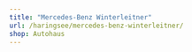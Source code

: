 ```yaml
---
title: "Mercedes-Benz Winterleitner"
url: /haringsee/mercedes-benz-winterleitner/
shop: Autohaus
---
```

